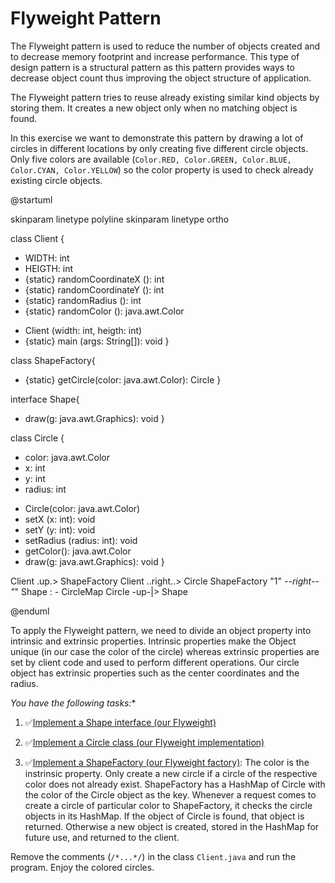 # Flyweight Pattern

The Flyweight pattern is used to reduce the number of objects created and to decrease memory footprint and increase performance. This type of design pattern is a structural pattern as this pattern provides ways to decrease object count thus improving the object structure of application.

The Flyweight pattern tries to reuse already existing similar kind objects by storing them. It creates a new object only when no matching object is found. 

In this exercise we want to demonstrate this pattern by drawing a lot of circles in different locations by only creating five different circle objects. Only five colors are available (`Color.RED, Color.GREEN, Color.BLUE, Color.CYAN, Color.YELLOW`) so the color property is used to check already existing circle objects.

@startuml

skinparam linetype polyline
skinparam linetype ortho


class Client {
- WIDTH: int
- HEIGTH: int
- {static} randomCoordinateX (): int
- {static} randomCoordinateY (): int
- {static} randomRadius (): int
- {static} randomColor (): java.awt.Color
+ Client (width: int, heigth: int)
+ {static} main (args: String[]): void
}

class ShapeFactory{
+ {static} getCircle(color: java.awt.Color): Circle
}

interface Shape{
+ draw(g: java.awt.Graphics): void
}

class Circle {
- color: java.awt.Color
- x: int
- y: int
- radius: int
+ Circle(color: java.awt.Color)
+ setX (x: int): void
+ setY (y: int): void
+ setRadius (radius: int): void
+ getColor(): java.awt.Color
+ draw(g: java.awt.Graphics): void
}

Client .up.> ShapeFactory
Client ..right..> Circle
ShapeFactory "1" *--right-- "*" Shape : - CircleMap
Circle -up-|> Shape


@enduml

To apply the Flyweight pattern, we need to divide an object property into intrinsic and extrinsic properties. 
Intrinsic properties make the Object unique (in our case the color of the circle) whereas extrinsic properties 
are set by client code and used to perform different operations. Our circle object has extrinsic properties such 
as the center coordinates and the radius. 

*You have the following tasks:**

1. ✅[Implement a Shape interface (our Flyweight)](testClass[Shape])

2. ✅[Implement a Circle class (our Flyweight implementation)](testClass[Circle])

3. ✅[Implement a ShapeFactory (our Flyweight factory)](testClass[ShapeFactory]): The color is the instrinsic property. 
Only create a new circle if a circle of the respective color does not already exist. 
ShapeFactory has a HashMap of Circle with the color of the Circle object as the key. Whenever a request comes to create 
a circle of particular color to ShapeFactory, it checks the circle objects in its HashMap. If the object of Circle is found, 
that object is returned. Otherwise a new object is created, stored in the HashMap for future use, and returned to the client.

Remove the comments (`/*...*/`) in the class `Client.java` and run the program. Enjoy the colored circles.